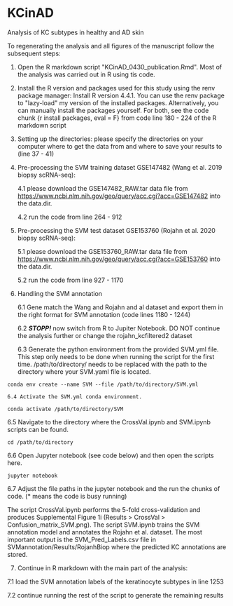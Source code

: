 # KCinAD
 Analysis of KC subtypes in healthy and AD skin 

To regenerating the analysis and all figures of the manuscript follow the subsequent steps:
1. Open the R markdown script "KCinAD_0430_publication.Rmd". Most of the analysis was carried out in R using tis code. 
2. Install the R version and packages used for this study using the renv package manager: Install R version 4.4.1. You can use the renv package to "lazy-load" my version of the installed packages. Alternatively, you can manually install the packages yourself. For both, see the code chunk {r install packages, eval = F} from code line 180 - 224 of the R markdown script 
3. Setting up the directories: please specify the directories on your computer where to get the data from and where to save your results to (line 37 - 41)
4. Pre-processing the SVM training dataset GSE147482 (Wang et al. 2019 biopsy scRNA-seq):

   4.1 please download the GSE147482_RAW.tar data file from https://www.ncbi.nlm.nih.gov/geo/query/acc.cgi?acc=GSE147482 into the data.dir.
   
   4.2 run the code from line 264 - 912
6. Pre-processing the SVM test dataset GSE153760 (Rojahn et al. 2020 biopsy scRNA-seq):
   
   5.1 please download the GSE153760_RAW.tar data file from https://www.ncbi.nlm.nih.gov/geo/query/acc.cgi?acc=GSE153760 into the data.dir.
   
   5.2 run the code from line 927 - 1170
8. Handling the SVM annotation

   6.1 Gene match the Wang and Rojahn and al dataset and export them in the right format for SVM annotation (code lines 1180 - 1244)

   6.2 ***STOPP!*** now switch from R to Jupiter Notebook. DO NOT continue the analysis further or change the rojahn_kcfiltered2 dataset
   
   6.3 Generate the python environment from the provided SVM.yml file. This step only needs to be done when running the script for the first time. /path/to/directory/ needs to be replaced with the path to the directory where your SVM.yaml file is located.

```
conda env create --name SVM --file /path/to/directory/SVM.yml
```

    6.4 Activate the SVM.yml conda environment.
```
conda activate /path/to/directory/SVM
```

  6.5 Navigate to the directory where the CrossVal.ipynb and SVM.ipynb scripts can be found. 
```
cd /path/to/directory
```

  6.6 Open Jupyter notebook (see code below) and then open the scripts here. 
   
```
jupyter notebook 
```

   6.7 Adjust the file paths in the jupyter notebook and the run the chunks of code. (* means the code is busy running)

The script CrossVal.ipynb performs the 5-fold cross-validation and produces Supplemental Figure 1i (Results > CrossVal > Confusion_matrix_SVM.png). 
The script SVM.ipynb trains the SVM annotation model and annotates the Rojahn et al. dataset. The most important output is the SVM_Pred_Labels.csv file in SVMannotation/Results/RojanhBiop where the predicted KC annotations are stored. 

7. Continue in R markdown with the main part of the analysis:

  7.1 load the SVM annotation labels of the keratinocyte subtypes in line 1253
  
  7.2 continue running the rest of the script to generate the remaining results  





